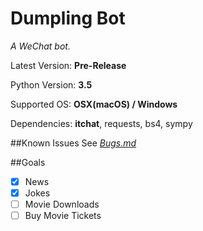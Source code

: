 # Dumpling Bot

*A WeChat bot.*

Latest Version: **Pre-Release**

Python Version: **3.5**

Supported OS: **OSX(macOS) / Windows**

Dependencies: **itchat**, requests, bs4, sympy

##Known Issues
See *[Bugs.md](https://github.com/yu-george/Dumpling-Bot/blob/master/Bugs.md)*

##Goals
- [x] News
- [x] Jokes
- [ ] Movie Downloads
- [ ] Buy Movie Tickets
